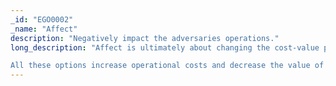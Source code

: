 ```yaml
---
_id: "EGO0002"
_name: "Affect"
description: "Negatively impact the adversaries operations."
long_description: "Affect is ultimately about changing the cost-value proposition in cyber operations for the adversary. The defender may want to increase the adversary’s cost to operate or drive down the value they derive from their operations. For example, the defender can negatively impact the adversary’s on-network operations to drive up the resource cost of doing operations by slowing down or selectively resetting connections to impact exfiltration. This type of activity increases the adversary’s time on target and wastes their resources. To drive down the value of stolen data, a defender could provide an adversary deliberately conflicting information. Providing such information requires an adversary to either choose to believe one piece of data over another, disregard both, collect more data, or continue with uncertainty. <br><br>

All these options increase operational costs and decrease the value of collected data. Engage defines three approaches to make progress towards the Affect goal.<ul><li>Prevent, focuses on setting up mitigations that stop some portion of an adversary’s operation’s from even starting.</li><li> Direct, attempts to maneuver an adversary into a better position for the defender.</li><li>  Disruptseeks to cause problems in an adversary’s operations.</li></ul>"
---
```

